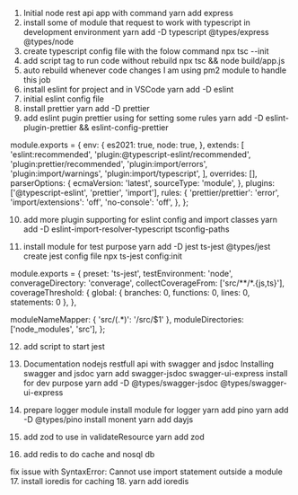 1. Initial node rest api app with command
 yarn add express
2. install some of module that request to work with typescript in development environment
yarn add -D typescript @types/express @types/node
3. create typescript config file with the folow command
npx tsc --init
4. add script tag to run code without rebuild
npx tsc && node build/app.js
5. auto rebuild whenever code changes
I am using pm2 module to handle this job
6. install eslint for project and in VSCode
yarn add -D eslint
7. initial eslint config file
8. install prettier
yarn add -D prettier
9. add eslint pugin prettier using for setting some rules
yarn add -D eslint-plugin-prettier && eslint-config-prettier

module.exports = {
  env: {
    es2021: true,
    node: true,
  },
  extends: [
    'eslint:recommended',
    'plugin:@typescript-eslint/recommended',
    'plugin:prettier/recommended',
    'plugin:import/errors',
    'plugin:import/warnings',
    'plugin:import/typescript',
  ],
  overrides: [],
  parserOptions: {
    ecmaVersion: 'latest',
    sourceType: 'module',
  },
  plugins: ['@typescript-eslint', 'prettier', 'import'],
  rules: {
    'prettier/prettier': 'error',
    'import/extensions': 'off',
    'no-console': 'off',
  },
};

10. add more plugin supporting for eslint config and import classes
yarn add -D eslint-import-resolver-typescript tsconfig-paths

11. install module for test purpose
yarn add -D jest ts-jest @types/jest
create jest config file
npx ts-jest config:init

module.exports = {
  preset: 'ts-jest',
  testEnvironment: 'node',
  converageDirectory: 'converage',
  collectCoverageFrom: ['src/**/*.{js,ts}'],
  coverageThreshold: {
    global: {
      branches: 0,
      functions: 0,
      lines: 0,
      statements: 0
    },
  },

  moduleNameMapper: {
    'src/(.*)': '<rootDir>/src/$1'
  },
  moduleDirectories: ['node_modules', 'src'],
};

12. add script to start jest

13. Documentation nodejs restfull api with swagger and jsdoc
Installing swagger and jsdoc
yarn add swagger-jsdoc swagger-ui-express
install for dev purpose
yarn add -D @types/swagger-jsdoc @types/swagger-ui-express
14. prepare logger module
    install module for logger
    yarn add pino
    yarn add -D @types/pino
    install monent
    yarn add dayjs
15. add zod to use in validateResource
    yarn add zod
16. add redis to do cache and nosql db

fix issue with  SyntaxError: Cannot use import statement outside a module
17. install ioredis for caching
18. yarn add ioredis
